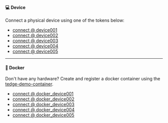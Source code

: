 #### 💻 Device

Connect a physical device using one of the tokens below:

<ul>
    <li><a href="/service/c8y-token-syner/token?type=device&externalId=device001" target="_blank">connect @ device001</a></li>
    <li><a href="/service/c8y-token-syner/token?type=device&externalId=device002" target="_blank">connect @ device002</a></li>
    <li><a href="/service/c8y-token-syner/token?type=device&externalId=device003" target="_blank">connect @ device003</a></li>
    <li><a href="/service/c8y-token-syner/token?type=device&externalId=device004" target="_blank">connect @ device004</a></li>
    <li><a href="/service/c8y-token-syner/token?type=device&externalId=device005" target="_blank">connect @ device005</a></li>
</ul>

-----

#### 🐳 Docker

Don't have any hardware? Create and register a docker container using the [tedge-demo-container](https://github.com/thin-edge/tedge-demo-container).

<ul>
    <li><a href="/service/c8y-token-syner/token?type=docker&externalId=docker_device001" target="_blank">connect @ docker_device001</a></li>
    <li><a href="/service/c8y-token-syner/token?type=docker&externalId=docker_device002" target="_blank">connect @ docker_device002</a></li>
    <li><a href="/service/c8y-token-syner/token?type=docker&externalId=docker_device003" target="_blank">connect @ docker_device003</a></li>
    <li><a href="/service/c8y-token-syner/token?type=docker&externalId=docker_device004" target="_blank">connect @ docker_device004</a></li>
    <li><a href="/service/c8y-token-syner/token?type=docker&externalId=docker_device005" target="_blank">connect @ docker_device005</a></li>
</ul>
